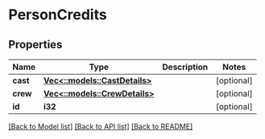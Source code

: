 # PersonCredits

## Properties

Name | Type | Description | Notes
------------ | ------------- | ------------- | -------------
**cast** | [**Vec<::models::CastDetails>**](CastDetails.md) |  | [optional] 
**crew** | [**Vec<::models::CrewDetails>**](CrewDetails.md) |  | [optional] 
**id** | **i32** |  | [optional] 

[[Back to Model list]](../README.md#documentation-for-models) [[Back to API list]](../README.md#documentation-for-api-endpoints) [[Back to README]](../README.md)


